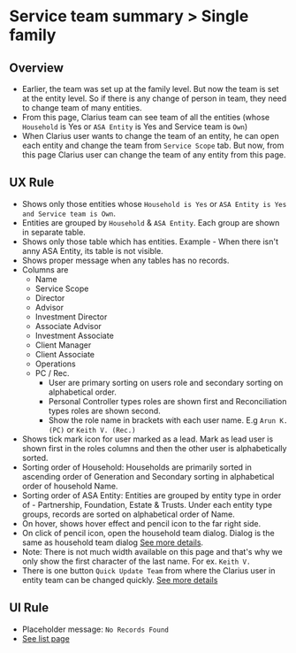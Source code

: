 # Service team summary > Single family

## Overview
- Earlier, the team was set up at the family level. But now the team is set at the entity level. So if there is any change of person in team, they need to change team of many entities. 
- From this page, Clarius team can see team of all the entities (whose `Household` is Yes or `ASA Entity` is Yes and Service team is `Own`)
- When Clarius user wants to change the team of an entity, he can open each entity and change the team from `Service Scope` tab. But now, from this page Clarius user can change the team of any entity from this page.


## UX Rule
- Shows only those entities whose `Household is Yes` or `ASA Entity is Yes and Service team is Own`.
- Entities are grouped by `Household` & `ASA Entity`. Each group are shown in separate table.
- Shows only those table which has entities. Example - When there isn't anny ASA Entity, its table is not visible. 
- Shows proper message when any tables has no records.
- Columns are
    - Name
    - Service Scope
    - Director
    - Advisor
    - Investment Director
    - Associate Advisor
    - Investment Associate
    - Client Manager
    - Client Associate
    - Operations
    - PC / Rec.
        - User are primary sorting on users role and secondary sorting on alphabetical order.
        - Personal Controller types roles are shown first and Reconciliation types roles are shown second.
        - Show the role name in brackets with each user name. E.g `Arun K. (PC)` or `Keith V. (Rec.)`
- Shows tick mark icon for user marked as a lead. Mark as lead user is shown first in the roles columns and then the other user is alphabetically sorted.
- Sorting order of Household: Households are primarily sorted in ascending order of Generation and Secondary sorting in alphabetical order of household Name.
- Sorting order of ASA Entity: Entities are grouped by entity type in order of - Partnership, Foundation, Estate & Trusts. Under each entity type groups, records are sorted on alphabetical order of Name.
- On hover, shows hover effect and pencil icon to the far right side.
- On click of pencil icon, open the household team dialog. Dialog is the same as household team dialog [See more details](../new-household-asa-service-team/household-team.md).
- Note: There is not much width available on this page and that's why we only show the first character of the last name. For ex. `Keith V.`
- There is one button `Quick Update Team` from where the Clarius user in entity team can be changed quickly. [See more details](./quick-update-team.md#quick-update-team)


## UI Rule
- Placeholder message: `No Records Found`
- [See list page](https://drive.google.com/file/d/1Zs-my1hzcmH2_fU4D2ZcIe-qm4-6wTyD/view?usp=sharing)
